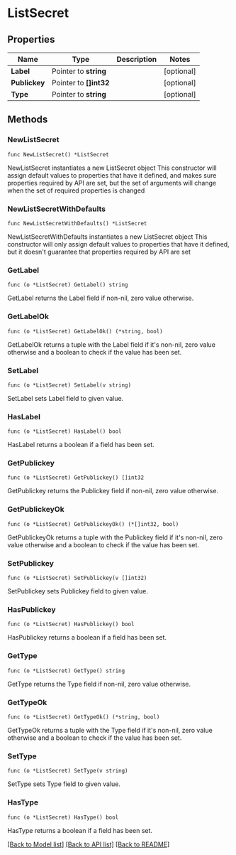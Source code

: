 # ListSecret

## Properties

Name | Type | Description | Notes
------------ | ------------- | ------------- | -------------
**Label** | Pointer to **string** |  | [optional] 
**Publickey** | Pointer to **[]int32** |  | [optional] 
**Type** | Pointer to **string** |  | [optional] 

## Methods

### NewListSecret

`func NewListSecret() *ListSecret`

NewListSecret instantiates a new ListSecret object
This constructor will assign default values to properties that have it defined,
and makes sure properties required by API are set, but the set of arguments
will change when the set of required properties is changed

### NewListSecretWithDefaults

`func NewListSecretWithDefaults() *ListSecret`

NewListSecretWithDefaults instantiates a new ListSecret object
This constructor will only assign default values to properties that have it defined,
but it doesn't guarantee that properties required by API are set

### GetLabel

`func (o *ListSecret) GetLabel() string`

GetLabel returns the Label field if non-nil, zero value otherwise.

### GetLabelOk

`func (o *ListSecret) GetLabelOk() (*string, bool)`

GetLabelOk returns a tuple with the Label field if it's non-nil, zero value otherwise
and a boolean to check if the value has been set.

### SetLabel

`func (o *ListSecret) SetLabel(v string)`

SetLabel sets Label field to given value.

### HasLabel

`func (o *ListSecret) HasLabel() bool`

HasLabel returns a boolean if a field has been set.

### GetPublickey

`func (o *ListSecret) GetPublickey() []int32`

GetPublickey returns the Publickey field if non-nil, zero value otherwise.

### GetPublickeyOk

`func (o *ListSecret) GetPublickeyOk() (*[]int32, bool)`

GetPublickeyOk returns a tuple with the Publickey field if it's non-nil, zero value otherwise
and a boolean to check if the value has been set.

### SetPublickey

`func (o *ListSecret) SetPublickey(v []int32)`

SetPublickey sets Publickey field to given value.

### HasPublickey

`func (o *ListSecret) HasPublickey() bool`

HasPublickey returns a boolean if a field has been set.

### GetType

`func (o *ListSecret) GetType() string`

GetType returns the Type field if non-nil, zero value otherwise.

### GetTypeOk

`func (o *ListSecret) GetTypeOk() (*string, bool)`

GetTypeOk returns a tuple with the Type field if it's non-nil, zero value otherwise
and a boolean to check if the value has been set.

### SetType

`func (o *ListSecret) SetType(v string)`

SetType sets Type field to given value.

### HasType

`func (o *ListSecret) HasType() bool`

HasType returns a boolean if a field has been set.


[[Back to Model list]](../README.md#documentation-for-models) [[Back to API list]](../README.md#documentation-for-api-endpoints) [[Back to README]](../README.md)


